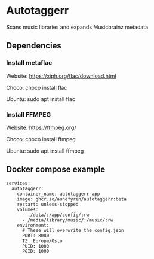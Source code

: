 # Autotaggerr
Scans music libraries and expands Musicbrainz metadata

## Dependencies
### Install metaflac
Website: https://xiph.org/flac/download.html

Choco: choco install flac

Ubuntu: sudo apt install flac

### Install FFMPEG
Website: https://ffmpeg.org/

Choco: choco install ffmpeg

Ubuntu: sudo apt install ffmpeg

## Docker compose example
```
services:
  autotaggerr:
    container_name: autotaggerr-app
    image: ghcr.io/aunefyren/autotaggerr:beta
    restart: unless-stopped
    volumes:
      - ./data/:/app/config/:rw
      - /media/library/music/:/music/:rw
    environment:
      # These will overwrite the config.json
      PORT: 8080
      TZ: Europe/Oslo
      PUID: 1000
      PGID: 1000
```